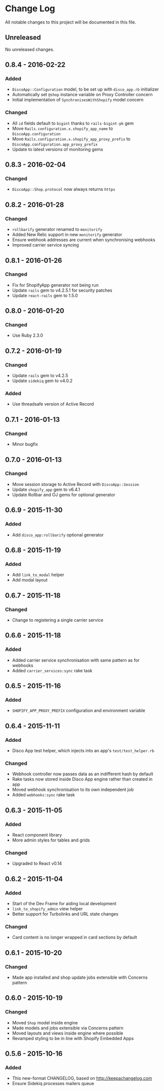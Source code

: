 # Change Log
All notable changes to this project will be documented in this file.

## Unreleased
No unreleased changes.

## 0.8.4 - 2016-02-22
### Added
- `DiscoApp::Configuration` model, to be set up with `disco_app.rb` initializer
- Automatically set `@shop` instance variable on Proxy Controller concern
- Initial implementation of `SynchronisesWithShopify` model concern

### Changed
- All `id` fields default to `bigint` thanks to `rails-bigint-pk` gem
- Move `Rails.configuration.x.shopify_app_name` to `DiscoApp.configuration`
- Move `Rails.configuration.x.shopify_app_proxy_prefix` to
  `DiscoApp.configuration.app_proxy_prefix`
- Update to latest versions of monitoring gems   

## 0.8.3 - 2016-02-04
### Changed
- `DiscoApp::Shop.protocol` now always returns `https`

## 0.8.2 - 2016-01-28
### Changed
- `rollbarify` generator renamed to `monitorify`
- Added New Relic support in new `monitorify` generator
- Ensure webhook addresses are current when synchronising webhooks
- Improved carrier service syncing

## 0.8.1 - 2016-01-26
### Changed
- Fix for ShopifyApp generator not being run
- Update `rails` gem to v4.2.5.1 for security patches
- Update `react-rails` gem to 1.5.0

## 0.8.0 - 2016-01-20
### Changed
- Use Ruby 2.3.0

## 0.7.2 - 2016-01-19
### Changed
- Update `rails` gem to v4.2.5
- Update `sidekiq` gem to v4.0.2

### Added
- Use threadsafe version of Active Record

## 0.7.1 - 2016-01-13
### Changed
- Minor bugfix

## 0.7.0 - 2016-01-13
### Changed
- Move session storage to Active Record with `DiscoApp::Session`
- Update `shopify_app` gem to v6.4.1
- Update Rollbar and OJ gems for optional generator

## 0.6.9 - 2015-11-30
### Added
- Add `disco_app:rollbarify` optional generator

## 0.6.8 - 2015-11-19
### Added
- Add `link_to_modal` helper
- Add modal layout

## 0.6.7 - 2015-11-18
### Changed
- Change to registering a single carrier service

## 0.6.6 - 2015-11-18
### Added
- Added carrier service synchronisation with same pattern as for webhooks
- Added `carrier_services:sync` rake task

## 0.6.5 - 2015-11-16
### Added
- `SHOPIFY_APP_PROXY_PREFIX` configuration and environment variable

## 0.6.4 - 2015-11-11
### Added
- Disco App test helper, which injects into an app's `test/test_helper.rb`

### Changed
- Webhook controller now passes data as an indifferent hash by default
- Rake tasks now stored inside Disco App engine rather than created in app
- Moved webhook synchronisation to its own independent job
- Added `webhooks:sync` rake task

## 0.6.3 - 2015-11-05
### Added
- React component library
- More admin styles for tables and grids 

### Changed
- Upgraded to React v0.14

## 0.6.2 - 2015-11-04
### Added
- Start of the Dev Frame for aiding local development
- `link_to_shopify_admin` view helper
- Better support for Turbolinks and URL state changes

### Changed
- Card content is no longer wrapped in card sections by default 

## 0.6.1 - 2015-10-20
### Changed
- Made app installed and shop update jobs extensible with Concerns pattern

## 0.6.0 - 2015-10-19
### Changed
- Moved `Shop` model inside engine
- Made models and jobs extensible via Concerns pattern
- Moved layouts and views inside engine where possible
- Revamped styling to be in line with Shopify Embedded Apps 

## 0.5.6 - 2015-10-16
### Added
- This new-format CHANGELOG, based on http://keepachangelog.com
- Ensure Sidekiq processes mailers queue
